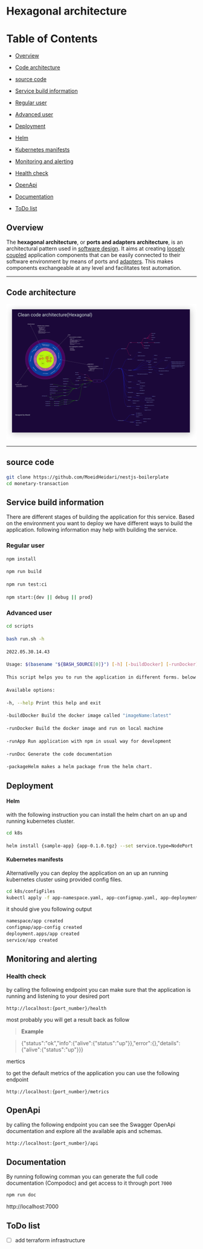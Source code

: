 # Hexagonal architecture

# Table of Contents

- [Overview](#overview)
  
- [Code architecture](#code-architecture)
  
- [source code](#source-code)
  
- [Service build information](#service-build-information)
  
- [Regular user](#regular-user)
  
- [Advanced user](#advanced-user)
  
- [Deployment](#deployment)
  
- [Helm](#helm)
  
- [Kubernetes manifests](#kubernetes-manifests)
  
- [Monitoring and alerting](#monitoring-and-alerting)
  
- [Health check](#health-check)
  
- [OpenApi](#openapi)
  
- [Documentation](#documentation)
  
- [ToDo list](#todo-list)
  

## Overview

The **hexagonal architecture**, or **ports and adapters architecture**, is an architectural pattern used in [software design](https://en.wikipedia.org/wiki/Software_design "Software design"). It aims at creating [loosely coupled](https://en.wikipedia.org/wiki/Loose_coupling "Loose coupling") application components that can be easily connected to their software environment by means of ports and [adapters](https://en.wikipedia.org/wiki/Adapter_pattern "Adapter pattern"). This makes components exchangeable at any level and facilitates test automation.

---

## Code architecture

![Group 4 1svg](/images/structure.svg)

---

## source code

```bash
git clone https://github.com/MoeidHeidari/nestjs-boilerplate
cd monetary-transaction
```

## Service build information

There are different stages of building the application for this service. Based on the environment you want to deploy we have different ways to build the application. following information may help with building the service.

### Regular user

```bash
npm install

npm run build

npm run test:ci

npm start:{dev || debug || prod}
```

### Advanced user

```bash
cd scripts

bash run.sh -h

2022.05.30.14.43

Usage: $(basename "${BASH_SOURCE[0]}") [-h] [-buildDocker] [-runDocker] [-runApp] [-runDoc] [-packageHelm]

This script helps you to run the application in different forms. below you can get the full list of available options.

Available options:

-h, --help Print this help and exit

-buildDocker Build the docker image called "imageName:latest"

-runDocker Build the docker image and run on local machine

-runApp Run application with npm in usual way for development

-runDoc Generate the code documentation

-packageHelm makes a helm package from the helm chart.
```

## Deployment

#### Helm

with the following instruction you can install the helm chart on an up and running kubernetes cluster.

```bash
cd k8s

helm install {sample-app} {app-0.1.0.tgz} --set service.type=NodePort
```

#### Kubernetes manifests

Alternativelly you can deploy the application on an up an running kubernetes cluster using provided config files.

```bash
cd k8s/configFiles
kubectl apply -f app-namespace.yaml, app-configmap.yaml, app-deployment.yaml, app-service.yaml
```

it should give you following output

```bash
namespace/app created
configmap/app-config created
deployment.apps/app created
service/app created
```

## Monitoring and alerting

### Health check

by calling the following endpoint you can make sure that the application is running and listening to your desired port

`http://localhost:{port_number}/health`

most probably you will get a result back as follow

> **Example**

> {"status":"ok","info":{"alive":{"status":"up"}},"error":{},"details":{"alive":{"status":"up"}}}

mertics

to get the default metrics of the application you can use the following endpoint

`http://localhost:{port_number}/metrics`

## OpenApi

by calling the following endpoint you can see the Swagger OpenApi documentation and explore all the available apis and schemas.

`http://localhost:{port_number}/api`

## Documentation

By running following comman you can generate the full code documentation (Compodoc) and get access to it through port `7000`

```bash
npm run doc
```

http://localhost:7000

## ToDo list

- [ ] add terraform infrastructure